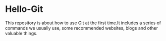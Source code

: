 # Hello-Git
This repository is about how to use Git at the first time.It includes a series of commands we usually use, some recommended websites, blogs and other valuable things. 
